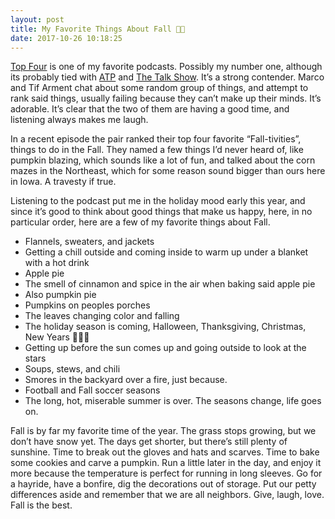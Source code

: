 ```yaml
---
layout: post
title: My Favorite Things About Fall 🍁🍂
date: 2017-10-26 10:18:25
---
```


[Top Four][1] is one of my favorite podcasts. Possibly my number one, although its probably tied with [ATP][2] and [The Talk Show][3]. It’s a strong contender. Marco and Tif Arment chat about some random group of things, and attempt to rank said things, usually failing because they can’t make up their minds. It’s adorable. It’s clear that the two of them are having a good time, and listening always makes me laugh. 

In a recent episode the pair ranked their top four favorite “Fall-tivities”, things to do in the Fall. They named a few things I’d never heard of, like pumpkin blazing, which sounds like a lot of fun, and talked about the corn mazes in the Northeast, which for some reason sound bigger than ours here in Iowa. A travesty if true. 

Listening to the podcast put me in the holiday mood early this year, and since it’s good to think about good things that make us happy, here, in no particular order, here are a few of my favorite things about Fall. 

* Flannels, sweaters, and jackets
* Getting a chill outside and coming inside to warm up under a blanket with a hot drink
* Apple pie
* The smell of cinnamon and spice in the air when baking said apple pie
* Also pumpkin pie
* Pumpkins on peoples porches
* The leaves changing color and falling
* The holiday season is coming, Halloween, Thanksgiving, Christmas, New Years 🎁🎉🎊
* Getting up before the sun comes up and going outside to look at the stars
* Soups, stews, and chili
* Smores in the backyard over a fire, just because. 
* Football and Fall soccer seasons
* The long, hot, miserable summer is over. The seasons change, life goes on. 

Fall is by far my favorite time of the year. The grass stops growing, but we don’t have snow yet. The days get shorter, but there’s still plenty of sunshine. Time to break out the gloves and hats and scarves. Time to bake some cookies and carve a pumpkin. Run a little later in the day, and enjoy it more because the temperature is perfect for running in long sleeves. Go for a hayride, have a bonfire, dig the decorations out of storage. Put our petty differences aside and remember that we are all neighbors. Give, laugh, love. Fall is the best. 


[1]:	https://www.relay.fm/topfour
[2]:	http://atp.fm
[3]:	https://daringfireball.net/thetalkshow/